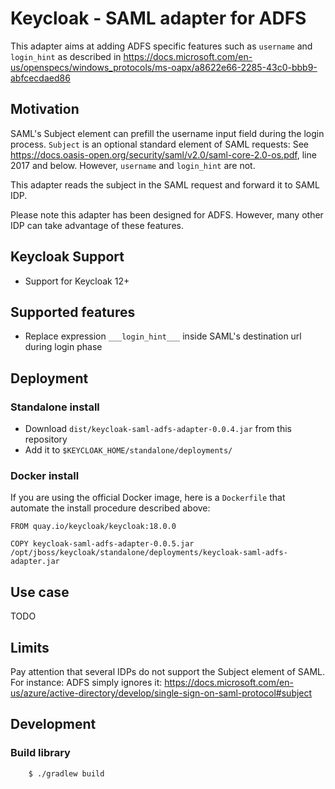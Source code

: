 # Keycloak - SAML adapter for ADFS

This adapter aims at adding ADFS specific features such as `username` and `login_hint` as described in https://docs.microsoft.com/en-us/openspecs/windows_protocols/ms-oapx/a8622e66-2285-43c0-bbb9-abfcecdaed86

## Motivation

SAML's Subject element can prefill the username input field during the login process.
`Subject` is an optional standard element of SAML requests: See https://docs.oasis-open.org/security/saml/v2.0/saml-core-2.0-os.pdf, line 2017 and below.
However, `username` and `login_hint` are not.

This adapter reads the subject in the SAML request and forward it to SAML IDP.

Please note this adapter has been designed for ADFS. However, many other IDP can take advantage of these features.

## Keycloak Support

* Support for Keycloak 12+

## Supported features

* Replace expression ``___login_hint___`` inside SAML's destination url during login phase

## Deployment

### Standalone install

* Download `dist/keycloak-saml-adfs-adapter-0.0.4.jar` from this repository
* Add it to `$KEYCLOAK_HOME/standalone/deployments/`

### Docker install

If you are using the official Docker image, here is a `Dockerfile` that automate the install procedure described above:
```
FROM quay.io/keycloak/keycloak:18.0.0

COPY keycloak-saml-adfs-adapter-0.0.5.jar /opt/jboss/keycloak/standalone/deployments/keycloak-saml-adfs-adapter.jar
```

## Use case

TODO 

## Limits

Pay attention that several IDPs do not support the Subject element of SAML. For instance: ADFS simply ignores it: https://docs.microsoft.com/en-us/azure/active-directory/develop/single-sign-on-saml-protocol#subject

## Development

### Build library

```bash
    $ ./gradlew build
```